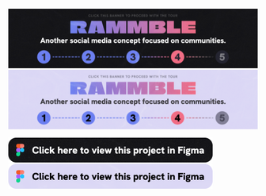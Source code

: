 [![Are you hiring?](https://github.com/nanoqoi/tour/blob/main/assets/step-4-dark.png?raw=true)](https://github.com/nanoqoi/card-game#gh-dark-mode-only)
[![Are you hiring?](https://github.com/nanoqoi/tour/blob/main/assets/step-4-light.png?raw=true)](https://github.com/nanoqoi/card-game#gh-light-mode-only)

[![Figma File](https://github.com/nanoqoi/tour/blob/main/assets/figma-button-dark.png?raw=true)](https://www.figma.com/community/file/1448129752603109542/rammble#gh-dark-mode-only)
[![Figma File](https://github.com/nanoqoi/tour/blob/main/assets/figma-button-light.png?raw=true)](https://www.figma.com/community/file/1448129752603109542/rammble#gh-light-mode-only)
